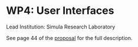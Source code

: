 # WP4: User Interfaces

Lead Institution: Simula Research Laboratory

See page 44 of the [proposal](https://github.com/OpenDreamKit/OpenDreamKit/raw/master/Proposal/proposal-www.pdf) for the full description.
